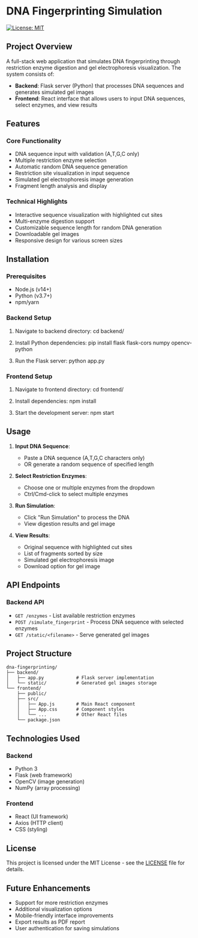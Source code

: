 # DNA Fingerprinting Simulation
[![License: MIT](https://img.shields.io/badge/License-MIT-yellow.svg)](https://opensource.org/licenses/MIT)

## Project Overview
A full-stack web application that simulates DNA fingerprinting through restriction enzyme digestion and gel electrophoresis visualization. The system consists of:

- **Backend**: Flask server (Python) that processes DNA sequences and generates simulated gel images
- **Frontend**: React interface that allows users to input DNA sequences, select enzymes, and view results

## Features

### Core Functionality
- DNA sequence input with validation (A,T,G,C only)
- Multiple restriction enzyme selection
- Automatic random DNA sequence generation
- Restriction site visualization in input sequence
- Simulated gel electrophoresis image generation
- Fragment length analysis and display

### Technical Highlights
- Interactive sequence visualization with highlighted cut sites
- Multi-enzyme digestion support
- Customizable sequence length for random DNA generation
- Downloadable gel images
- Responsive design for various screen sizes

## Installation

### Prerequisites
- Node.js (v14+)
- Python (v3.7+)
- npm/yarn

### Backend Setup
1. Navigate to backend directory:
   cd backend/
   
2. Install Python dependencies:
   pip install flask flask-cors numpy opencv-python

3. Run the Flask server:
   python app.py
   

### Frontend Setup
1. Navigate to frontend directory:
   cd frontend/
   
2. Install dependencies:
   npm install
   
3. Start the development server:
   npm start
   

## Usage

1. **Input DNA Sequence**:
   - Paste a DNA sequence (A,T,G,C characters only)
   - OR generate a random sequence of specified length

2. **Select Restriction Enzymes**:
   - Choose one or multiple enzymes from the dropdown
   - Ctrl/Cmd-click to select multiple enzymes

3. **Run Simulation**:
   - Click "Run Simulation" to process the DNA
   - View digestion results and gel image

4. **View Results**:
   - Original sequence with highlighted cut sites
   - List of fragments sorted by size
   - Simulated gel electrophoresis image
   - Download option for gel image

## API Endpoints

### Backend API
- `GET /enzymes` - List available restriction enzymes
- `POST /simulate_fingerprint` - Process DNA sequence with selected enzymes
- `GET /static/<filename>` - Serve generated gel images

## Project Structure

```
dna-fingerprinting/
├── backend/
│   ├── app.py            # Flask server implementation
│   └── static/           # Generated gel images storage
└── frontend/
    ├── public/
    ├── src/
    │   ├── App.js        # Main React component
    │   ├── App.css       # Component styles
    │   └── ...           # Other React files
    └── package.json
```

## Technologies Used

### Backend
- Python 3
- Flask (web framework)
- OpenCV (image generation)
- NumPy (array processing)

### Frontend
- React (UI framework)
- Axios (HTTP client)
- CSS (styling)

## License
This project is licensed under the MIT License - see the [LICENSE](LICENSE) file for details.

## Future Enhancements
- Support for more restriction enzymes
- Additional visualization options
- Mobile-friendly interface improvements
- Export results as PDF report
- User authentication for saving simulations

